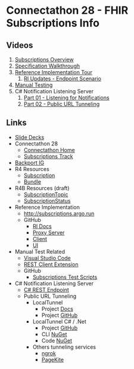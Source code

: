 # Connectathon 28 - FHIR Subscriptions Info

## Videos

1. [Subscriptions Overview](https://youtu.be/aF95Vpqsp9s)
2. [Specification Walkthrough](https://youtu.be/skbxcrroiBo)
3. [Reference Implementation Tour](https://youtu.be/B5bzGOlZ800)
    1. [RI Updates - Endpoint Scenario](https://youtu.be/E-C31uPoCSw)
4. [Manual Testing](https://youtu.be/sEmH0MEYYjc)
5. C# Notification Listening Server
    1. [Part 01 - Listening for Notifications](https://youtu.be/SBZDavAgSSo)
    1. [Part 02 - Public URL Tunneling](https://youtu.be/T8t1t6nTDtA)

## Links

* [Slide Decks](http://aka.ms/subscriptions-2021)
* Connectathon 28
  * [Connectathon Home](https://confluence.hl7.org/display/FHIR/2021+-+09+Connectathon+28)
  * [Subscriptions Track](https://confluence.hl7.org/display/FHIR/2021-09+Subscriptions)
* [Backport IG](https://argonautproject.github.io/subscription-backport-ig/)
* R4 Resources
  * [Subscription](http://hl7.org/fhir/subscription.html)
  * [Bundle](http://hl7.org/fhir/bundle.html)
* R4B Resources (draft)
  * [SubscriptionTopic](http://build.fhir.org/branches/R4B/subscriptiontopic.html)
  * [SubscriptionStatus](http://build.fhir.org/branches/R4B/subscriptionstatus.html)
* Reference Implementation
  * http://subscriptions.argo.run
  * GitHub
    * [RI Docs](https://microsoft-healthcare-madison.github.io/argonaut-subscription-info/)
    * [Proxy Server](https://github.com/microsoft-healthcare-madison/argonaut-subscription-server-proxy)
    * [Client](https://github.com/microsoft-healthcare-madison/argonaut-subscription-client)
    * [UI](https://github.com/microsoft-healthcare-madison/argonaut-subscription-client-ui)
* Manual Test Related
  * [Visual Studio Code](https://code.visualstudio.com/)
  * [REST Client Extension](https://marketplace.visualstudio.com/items?itemName=humao.rest-client)
  * GitHub
    * [Subscriptions Test Scripts](https://github.com/microsoft-healthcare-madison/subscriptions-test-scripts)
* C# Notification Listening Server
  * [C# REST Endpoint](https://github.com/GinoCanessa/Subscription-CS-Endpoint)
  * Public URL Tunneling
    * LocalTunnel
      * Project [Docs](https://localtunnel.github.io/www/)
      * Project [GitHub](https://github.com/localtunnel/localtunnel)
    * LocalTunnel C# / .Net
      * Project [GitHub](https://github.com/angelobreuer/localtunnel-client)
      * CLI [NuGet](https://www.nuget.org/packages/Localtunnel.Cli/)
      * Code [NuGet](https://www.nuget.org/packages/Localtunnel/)
    * Others tunneling services
      * [ngrok](https://ngrok.com/)
      * [PageKite](https://pagekite.net/)